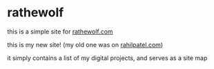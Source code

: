 # rathewolf

this is a simple site for [rathewolf.com](https://rathewolf.com)

this is my new site! (my old one was on [rahilpatel.com](https://rahilpatel.com))

it simply contains a list of my digital projects, and serves as a site map
